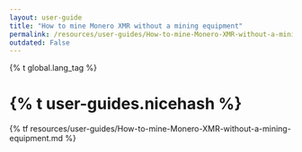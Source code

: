 ```yaml
---
layout: user-guide
title: "How to mine Monero XMR without a mining equipment"
permalink: /resources/user-guides/How-to-mine-Monero-XMR-without-a-mining-equipment.html
outdated: False
---
```


{% t global.lang_tag %}
<h1>{% t user-guides.nicehash %}</h1>
{% tf resources/user-guides/How-to-mine-Monero-XMR-without-a-mining-equipment.md %}
